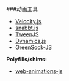###动画工具

* [Velocity.js](http://julian.com/research/velocity/)
* [snabbt.js](http://daniel-lundin.github.io/snabbt.js/)
* [TweenJS](https://github.com/CreateJS/TweenJS)
* [Dynamics.js](https://github.com/michaelvillar/dynamics.js)
* [GreenSock-JS](https://github.com/greensock/GreenSock-JS)

**Polyfills/shims:**

* [web-animations-js](https://github.com/web-animations/web-animations-js)

